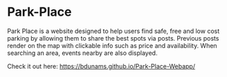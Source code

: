 # Park-Place

Park Place is a website designed to help users find safe, free and low cost parking by allowing them to share the best spots via posts.
Previous posts render on the map with clickable info such as price and availability. When searching an area, events nearby are also displayed.

Check it out here: https://bdunams.github.io/Park-Place-Webapp/
